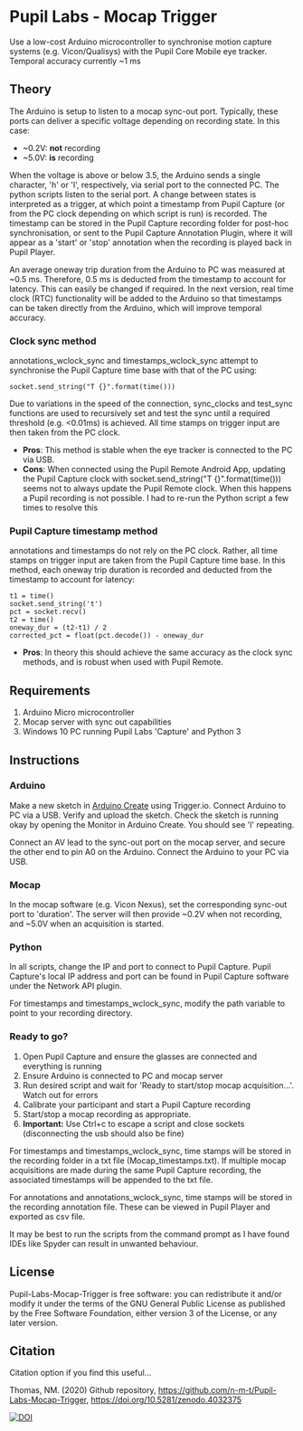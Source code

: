 # Pupil Labs - Mocap Trigger

Use a low-cost Arduino microcontroller to synchronise motion capture systems (e.g. Vicon/Qualisys)
with the Pupil Core Mobile eye tracker. Temporal accuracy currently ~1 ms

## Theory

The Arduino is setup to listen to a mocap sync-out port. Typically, these ports can deliver a specific 
voltage depending on recording state. In this case:

- ~0.2V: **not** recording
- ~5.0V: **is** recording

When the voltage is above or below 3.5, the Arduino sends a single character, 'h' or 'l', respectively,
via serial port to the connected PC. The python scripts listen to the serial port. A change 
between states is interpreted as a trigger, at which point a timestamp from Pupil Capture (or from the PC 
clock depending on which script is run) is recorded. The timestamp can be stored in the Pupil Capture 
recording folder for post-hoc synchronisation, or sent to the Pupil Capture Annotation Plugin, where it 
will appear as a 'start' or 'stop' annotation when the recording is played back in Pupil Player. 

An average oneway trip duration from the Arduino to PC was measured at ~0.5 ms. Therefore, 0.5 ms is deducted 
from the timestamp to account for latency. This can easily be changed if required. In the next version, 
real time clock (RTC) functionality will be added to the Arduino so that timestamps can be taken directly from 
the Arduino, which will improve temporal accuracy.
 
### Clock sync method

annotations_wclock_sync and timestamps_wclock_sync attempt to synchronise the Pupil Capture time base with that of
the PC using:

	socket.send_string("T {}".format(time())) 

Due to variations in the speed of the connection, sync_clocks and test_sync functions are used to 
recursively set and test the sync  until a required threshold (e.g. <0.01ms) is achieved. All time stamps on 
trigger input are then taken from the PC clock.

- **Pros**: This method is stable when the eye tracker is connected to the PC via USB. 
- **Cons**: When connected using the Pupil Remote Android App, updating the Pupil Capture clock with socket.send_string("T {}".format(time()))
seems not to always update the Pupil Remote clock. When this happens a Pupil recording is not possible. I had
to re-run the Python script a few times to resolve this


### Pupil Capture timestamp method
annotations and timestamps do not rely on the PC clock. Rather, all time stamps on trigger input 
are taken from the Pupil Capture time base. In this method, each oneway trip duration is recorded and deducted from
the timestamp to account for latency:

	t1 = time()
    socket.send_string('t')
    pct = socket.recv()
    t2 = time()
    oneway_dur = (t2-t1) / 2
    corrected_pct = float(pct.decode()) - oneway_dur
	
- **Pros**: In theory this should achieve the same accuracy as the clock sync methods, and is robust when used with
Pupil Remote.

## Requirements

1. Arduino Micro microcontroller
2. Mocap server with sync out capabilities
3. Windows 10 PC running Pupil Labs 'Capture' and Python 3

## Instructions
### Arduino

Make a new sketch in [Arduino Create](https://create.arduino.cc/) using Trigger.io. Connect Arduino 
to PC via a USB. Verify and upload the sketch. Check the sketch is running okay by opening the Monitor 
in Arduino Create. You should see 'l' repeating. 

Connect an AV lead to the sync-out port on the mocap server, and secure the other end to pin A0 on the 
Arduino. Connect the Arduino to your PC via USB.

### Mocap
In the mocap software (e.g. Vicon Nexus), set the corresponding sync-out port to 'duration'. The server 
will then provide ~0.2V when not recording, and ~5.0V when an acquisition is started.

### Python
In all scripts, change the IP and port to connect to Pupil Capture. Pupil Capture's
local IP address and port can be found in Pupil Capture software under the Network API plugin. 

For timestamps and timestamps_wclock_sync, modify the path variable to point to your recording directory. 

### Ready to go?

1. Open Pupil Capture and ensure the glasses are connected and everything is running
2. Ensure Arduino is connected to PC and mocap server
3. Run desired script and wait for 'Ready to start/stop mocap acquisition...'.
Watch out for errors
4. Calibrate your participant and start a Pupil Capture recording
5. Start/stop a mocap recording as appropriate.
6. **Important:** Use Ctrl+c to escape a script and close sockets (disconnecting the usb should also be fine)

For timestamps and timestamps_wclock_sync, time stamps will be stored in the recording folder in a 
txt file (Mocap_timestamps.txt). If multiple mocap acquisitions are made during the same Pupil Capture 
recording, the associated timestamps will be appended to the txt file.

For annotations and annotations_wclock_sync, time stamps will be stored in the recording annotation file.
These can be viewed in Pupil Player and exported as csv file.

It may be best to run the scripts from the command prompt as I have found IDEs like Spyder can result in unwanted behaviour.

## License

Pupil-Labs-Mocap-Trigger is free software: you can redistribute it and/or modify it under the terms of the GNU General Public License as published by the Free Software Foundation, either version 3 of the License, or any later version.

## Citation

Citation option if you find this useful...

Thomas, NM. (2020) Github repository, https://github.com/n-m-t/Pupil-Labs-Mocap-Trigger, https://doi.org/10.5281/zenodo.4032375 


[![DOI](https://zenodo.org/badge/190172285.svg)](https://zenodo.org/badge/latestdoi/190172285)



